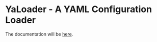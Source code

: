 # YaLoader - A YAML Configuration Loader

The documentation will be [here](https://yaloader.readthedocs.io).